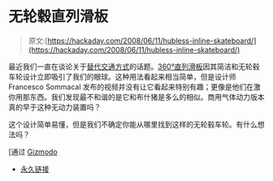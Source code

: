 # 无轮毂直列滑板

> 原文:[https://hackaday.com/2008/06/11/hubless-inline-skateboard/](https://hackaday.com/2008/06/11/hubless-inline-skateboard/)

最近我们一直在谈论关于[替代交通方式](http://www.hackaday.com/2008/06/06/wheels-and-weed-whackers/)的话题。[360°直列滑板](http://www.zerofra.com/360.html)因其简洁和无轮毂车轮设计立即吸引了我们的眼球。这种用法看起来相当简单，但是设计师 Francesco Sommacal 发布的视频并没有让它看起来特别有趣；更像是他们在激你用那东西。我们发现最不和谐的是它和布什猪是多么的相似。商用气体动力版本真的早于这种无动力装置吗？

这个设计简单易懂，但是我们不确定你能从哪里找到这样的无轮毂车轮。有什么想法吗？

[通过 [Gizmodo](http://gizmodo.com/5015084/the-360-skateboarding-in+line-skating-and-snowboarding-all+in+one)

*   [永久链接](http://www.zerofra.com/360.html)